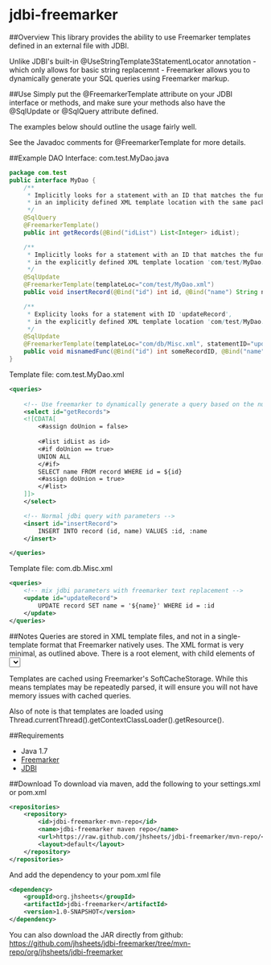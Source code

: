 # jdbi-freemarker

##Overview
This library provides the ability to use Freemarker templates defined in an external file with JDBI.

Unlike JDBI's built-in @UseStringTemplate3StatementLocator annotation - which only allows for basic string replacemnt - Freemarker allows you to dynamically generate your SQL queries using Freemarker markup.

##Use
Simply put the @FreemarkerTemplate attribute on your JDBI interface or methods, and make sure your methods also have the @SqlUpdate or @SqlQuery attribute defined.

The examples below should outline the usage fairly well.

See the Javadoc comments for @FreemarkerTemplate for more details.

##Example
DAO Interface: com.test.MyDao.java
```java
package com.test
public interface MyDao {
	/** 
	 * Implicitly looks for a statement with an ID that matches the function name 
	 * in an implicity defined XML template location with the same package/name as our interface
	 */
	@SqlQuery 
    @FreemarkerTemplate()
	public int getRecords(@Bind("idList") List<Integer> idList);

	/** 
	 * Implicitly looks for a statement with an ID that matches the function name
	 * in the explicitly defined XML template location 'com/test/MyDao.xml' 
	 */
	@SqlUpdate 
    @FreemarkerTemplate(templateLoc="com/test/MyDao.xml")
	public void insertRecord(@Bind("id") int id, @Bind("name") String name);

	/**
	 * Explicity looks for a statement with ID 'updateRecord',
	 * in the explicitly defined XML template location 'com/test/MyDao.xml'
	 */
	@SqlUpdate 
    @FreemarkerTemplate(templateLoc="com/db/Misc.xml", statementID="updateRecord")
	public void misnamedFunc(@Bind("id") int someRecordID, @Bind("name") String someRecordName);
}
```

Template file: com.test.MyDao.xml
```xml
<queries>
	
	<!-- Use freemarker to dynamically generate a query based on the number of items in the list -->
	<select id="getRecords">
	<![CDATA[
		<#assign doUnion = false>
        
		<#list idList as id>
		<#if doUnion == true>
		UNION ALL
		</#if>
		SELECT name FROM record WHERE id = ${id}
		<#assign doUnion = true>
		</#list>
	]]>
	</select>

	<!-- Normal jdbi query with parameters -->
	<insert id="insertRecord">
        INSERT INTO record (id, name) VALUES :id, :name
	</insert>

</queries>
```

Template file: com.db.Misc.xml
```xml
<queries>
	<!-- mix jdbi parameters with freemarker text replacement -->
	<update id="updateRecord">
        UPDATE record SET name = '${name}' WHERE id = :id
	</update>
</queries>
```	

##Notes
Queries are stored in XML template files, and not in a single-template format that Freemarker natively uses. The XML format is very minimal, as outlined above. There is a root <queries> element, with child elements of <select>, <insert> and <update>. Each of the child elements must define an 'id' attributes with a name unique to that XML file.

Templates are cached using Freemarker's SoftCacheStorage.  While this means templates may be repeatedly parsed, it will ensure you will not have memory issues with cached queries.

Also of note is that templates are loaded using Thread.currentThread().getContextClassLoader().getResource().

##Requirements
* Java 1.7
* [Freemarker](http://freemarker.org/)
* [JDBI](http://jdbi.org/)

##Download
To download via maven, add the following to your settings.xml or pom.xml
```xml
<repositories>
    <repository>
        <id>jdbi-freemarker-mvn-repo</id>
        <name>jdbi-freemarker maven repo</name>
        <url>https://raw.github.com/jhsheets/jdbi-freemarker/mvn-repo/</url>
        <layout>default</layout>
    </repository>
</repositories>
```
And add the dependency to your pom.xml file
```xml
<dependency>
    <groupId>org.jhsheets</groupId>
    <artifactId>jdbi-freemarker</artifactId>
    <version>1.0-SNAPSHOT</version>
</dependency>
```

You can also download the JAR directly from github:
https://github.com/jhsheets/jdbi-freemarker/tree/mvn-repo/org/jhsheets/jdbi-freemarker
